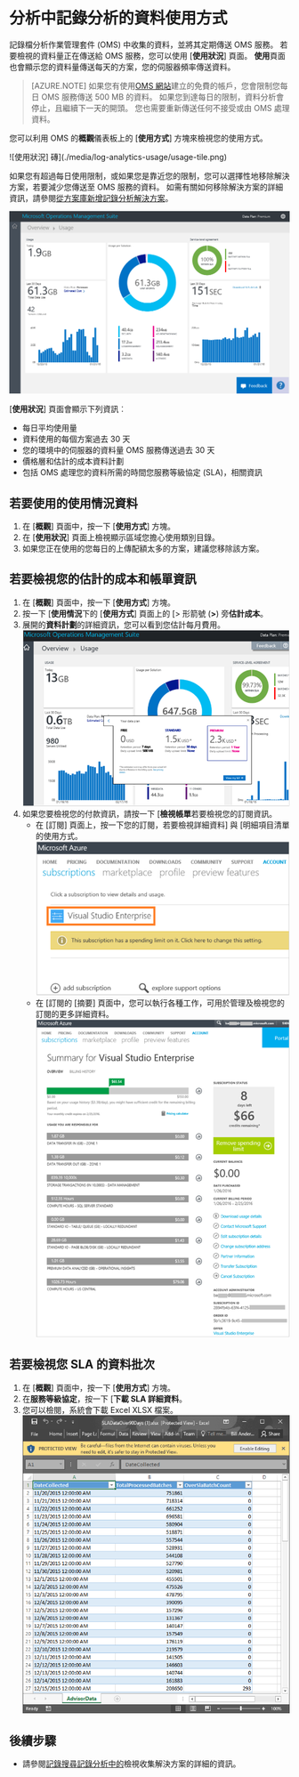 <properties
    pageTitle="分析中記錄分析的資料使用 |Microsoft Azure"
    description="您可以使用記錄分析中使用頁面檢視 OMS 服務傳送的資料量。"
    services="log-analytics"
    documentationCenter=""
    authors="bandersmsft"
    manager="jwhit"
    editor=""/>

<tags
    ms.service="log-analytics"
    ms.workload="na"
    ms.tgt_pltfrm="na"
    ms.devlang="na"
    ms.topic="get-started-article"
    ms.date="08/11/2016"
    ms.author="banders"/>

# <a name="analyze-data-usage-in-log-analytics"></a>分析中記錄分析的資料使用方式

記錄檔分析作業管理套件 (OMS) 中收集的資料，並將其定期傳送 OMS 服務。  若要檢視的資料量正在傳送給 OMS 服務，您可以使用 [**使用狀況**] 頁面。 **使用**頁面也會顯示您的資料量傳送每天的方案，您的伺服器頻率傳送資料。

>[AZURE.NOTE] 如果您有使用[OMS 網站](http://www.microsoft.com/oms)建立的免費的帳戶，您會限制您每日 OMS 服務傳送 500 MB 的資料。 如果您到達每日的限制，資料分析會停止，且繼續下一天的開頭。 您也需要重新傳送任何不接受或由 OMS 處理資料。

您可以利用 OMS 的**概觀**儀表板上的 [**使用方式**] 方塊來檢視您的使用方式。

![使用狀況] 磚](./media/log-analytics-usage/usage-tile.png)

如果您有超過每日使用限制，或如果您是靠近您的限制，您可以選擇性地移除解決方案，若要減少您傳送至 OMS 服務的資料。 如需有關如何移除解決方案的詳細資訊，請參閱[從方案庫新增記錄分析解決方案](log-analytics-add-solutions.md)。

![使用儀表板](./media/log-analytics-usage/usage-dashboard.png)

[**使用狀況**] 頁面會顯示下列資訊︰

- 每日平均使用量
- 資料使用的每個方案過去 30 天
- 您的環境中的伺服器的資料量 OMS 服務傳送過去 30 天
- 價格層和估計的成本資料計劃
- 包括 OMS 處理您的資料所需的時間您服務等級協定 (SLA)，相關資訊

## <a name="to-work-with-usage-data"></a>若要使用的使用情況資料

1. 在 [**概觀**] 頁面中，按一下 [**使用方式**] 方塊。
2. 在 [**使用狀況**] 頁面上檢視顯示區域您擔心使用類別目錄。
3. 如果您正在使用的您每日的上傳配額太多的方案，建議您移除該方案。

## <a name="to-view-your-estimated-cost-and-billing-information"></a>若要檢視您的估計的成本和帳單資訊
1. 在 [**概觀**] 頁面中，按一下 [**使用方式**] 方塊。
2. 按一下 [**使用情況**下的 [**使用方式**] 頁面上的 [> 形箭號 (**>**) 旁**估計成本**。
3. 展開的**資料計劃**的詳細資訊，您可以看到您估計每月費用。  
    ![您的資料計劃](./media/log-analytics-usage/usage-data-plan.png)
4. 如果您要檢視您的付款資訊，請按一下 [**檢視帳單**若要檢視您的訂閱資訊。
    - 在 [訂閱] 頁面上，按一下您的訂閱，若要檢視詳細資料] 與 [明細項目清單的使用方式。  
        ![訂閱](./media/log-analytics-usage/usage-sub01.png)
    - 在 [訂閱的 [摘要] 頁面中，您可以執行各種工作，可用於管理及檢視您的訂閱的更多詳細資料。  
        ![訂閱詳細資料](./media/log-analytics-usage/usage-sub02.png)

## <a name="to-view-data-batches-for-your-sla"></a>若要檢視您 SLA 的資料批次
1. 在 [**概觀**] 頁面中，按一下 [**使用方式**] 方塊。
2. 在**服務等級協定**，按一下 [**下載 SLA 詳細資料**。
3. 您可以檢閱，系統會下載 Excel XLSX 檔案。  
    ![SLA 詳細資料](./media/log-analytics-usage/usage-sla-details.png)

## <a name="next-steps"></a>後續步驟

- 請參閱[記錄搜尋記錄分析中的](log-analytics-log-searches.md)檢視收集解決方案的詳細的資訊。
